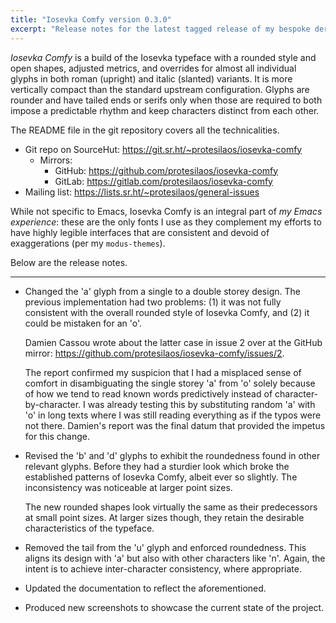 ```yaml
---
title: "Iosevka Comfy version 0.3.0"
excerpt: "Release notes for the latest tagged release of my bespoke derivative of the Iosevka font project."
---
```


_Iosevka Comfy_ is a build of the Iosevka typeface with a rounded style
and open shapes, adjusted metrics, and overrides for almost all
individual glyphs in both roman (upright) and italic (slanted) variants.
It is more vertically compact than the standard upstream configuration.
Glyphs are rounder and have tailed ends or serifs only when those are
required to both impose a predictable rhythm and keep characters
distinct from each other.

The README file in the git repository covers all the technicalities.

+ Git repo on SourceHut: <https://git.sr.ht/~protesilaos/iosevka-comfy>
  - Mirrors:
    + GitHub: <https://github.com/protesilaos/iosevka-comfy>
    + GitLab: <https://gitlab.com/protesilaos/iosevka-comfy>
+ Mailing list: <https://lists.sr.ht/~protesilaos/general-issues>

While not specific to Emacs, Iosevka Comfy is an integral part of _my
Emacs experience_: these are the only fonts I use as they complement my
efforts to have highly legible interfaces that are consistent and devoid
of exaggerations (per my `modus-themes`).

Below are the release notes.

* * *

* Changed the 'a' glyph from a single to a double storey design.  The
  previous implementation had two problems: (1) it was not fully
  consistent with the overall rounded style of Iosevka Comfy, and (2) it
  could be mistaken for an 'o'.

  Damien Cassou wrote about the latter case in issue 2 over at the
  GitHub mirror: <https://github.com/protesilaos/iosevka-comfy/issues/2>.

  The report confirmed my suspicion that I had a misplaced sense of
  comfort in disambiguating the single storey 'a' from 'o' solely
  because of how we tend to read known words predictively instead of
  character-by-character.  I was already testing this by substituting
  random 'a' with 'o' in long texts where I was still reading everything
  as if the typos were not there.  Damien's report was the final datum
  that provided the impetus for this change.

* Revised the 'b' and 'd' glyphs to exhibit the roundedness found in
  other relevant glyphs.  Before they had a sturdier look which broke
  the established patterns of Iosevka Comfy, albeit ever so slightly.
  The inconsistency was noticeable at larger point sizes.

  The new rounded shapes look virtually the same as their predecessors
  at small point sizes.  At larger sizes though, they retain the
  desirable characteristics of the typeface.

* Removed the tail from the 'u' glyph and enforced roundedness.  This
  aligns its design with 'a' but also with other characters like 'n'.
  Again, the intent is to achieve inter-character consistency, where
  appropriate.

* Updated the documentation to reflect the aforementioned.

* Produced new screenshots to showcase the current state of the project.
